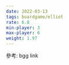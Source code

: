 ```yaml
---
date: 2022-03-13
tags: boardgame/elliot
rate: 6.8
min-player: 3
max-player: 6
weight: 1.97
---
```


參考: bgg link